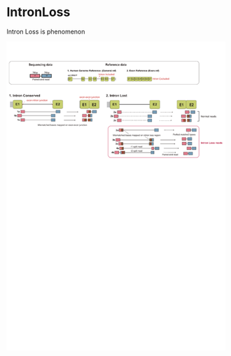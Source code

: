 # IntronLoss

Intron Loss is phenomenon 

<img src="https://github.com/imhara/IntronLoss/blob/main/intronloss_250207.pdf" width="500">

